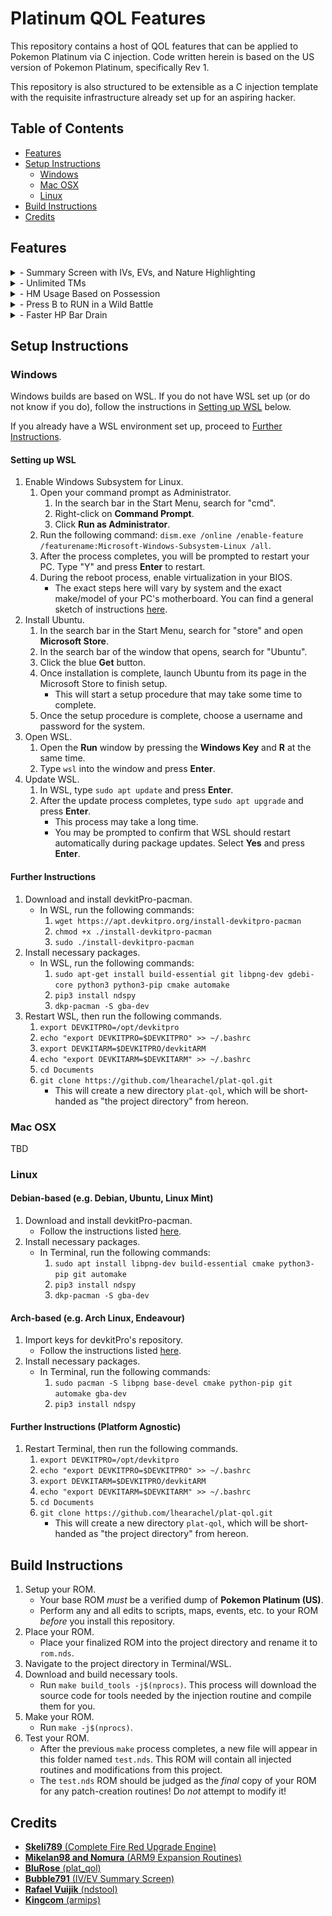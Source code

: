 # Platinum QOL Features

This repository contains a host of QOL features that can be applied to Pokemon Platinum via C injection. Code written herein is based on the US version of Pokemon Platinum, specifically Rev 1.

This repository is also structured to be extensible as a C injection template with the requisite infrastructure already set up for an aspiring hacker.

## Table of Contents

- [Features](#features)
- [Setup Instructions](#setup-instructions)
  - [Windows](#windows)
  - [Mac OSX](#mac-osx)
  - [Linux](#linux)
- [Build Instructions](#build-instructions)
- [Credits](#credits)

## Features

<details>
<summary>- Summary Screen with IVs, EVs, and Nature Highlighting</summary>
<br>

Press **R** to change to IVs, **L** to change to EVs, and **SELECT** to change to actual stats.

![summary screen preview](previews/summary_screen.gif)
</details>
<details>
<summary>- Unlimited TMs</summary>
<br>

![infinite TMs](previews/infinite_tms.png)
</details>
<details>
<summary>- HM Usage Based on Possession</summary>
<br>

![HMs usable without knowing the move](previews/usable_hms.gif)
</details>
<details>
<summary>- Press B to RUN in a Wild Battle</summary>
<br>

![](previews/b_to_run.gif)
</details>
<details>
<summary>- Faster HP Bar Drain</summary>
<br>

![increased hp bar speed](previews/hp_bar.gif)
</details>

## Setup Instructions

### Windows

Windows builds are based on WSL. If you do not have WSL set up (or do not know if you do), follow the instructions in [Setting up WSL](#setting-up-wsl) below.

If you already have a WSL environment set up, proceed to [Further Instructions](#further-instructions).

#### Setting up WSL

1. Enable Windows Subsystem for Linux.
    1. Open your command prompt as Administrator.
        1. In the search bar in the Start Menu, search for "cmd".
        1. Right-click on **Command Prompt**.
        1. Click **Run as Administrator**.
    1. Run the following command: `dism.exe /online /enable-feature /featurename:Microsoft-Windows-Subsystem-Linux /all`.
    1. After the process completes, you will be prompted to restart your PC. Type "Y" and press **Enter** to restart.
    1. During the reboot process, enable virtualization in your BIOS.
        - The exact steps here will vary by system and the exact make/model of your PC's motherboard. You can find a general sketch of instructions [here](https://bce.berkeley.edu/enabling-virtualization-in-your-pc-bios.html).
1. Install Ubuntu.
    1. In the search bar in the Start Menu, search for "store" and open **Microsoft Store**.
    1. In the search bar of the window that opens, search for "Ubuntu".
    1. Click the blue **Get** button.
    1. Once installation is complete, launch Ubuntu from its page in the Microsoft Store to finish setup.
        - This will start a setup procedure that may take some time to complete.
    1. Once the setup procedure is complete, choose a username and password for the system.
1. Open WSL.
    1. Open the **Run** window by pressing the **Windows Key** and **R** at the same time.
    1. Type `wsl` into the window and press **Enter**.
1. Update WSL.
    1. In WSL, type `sudo apt update` and press **Enter**.
    1. After the update process completes, type `sudo apt upgrade` and press **Enter**.
        - This process may take a long time.
        - You may be prompted to confirm that WSL should restart automatically during package updates. Select **Yes** and press **Enter**.

#### Further Instructions

1. Download and install devkitPro-pacman.
    - In WSL, run the following commands:
        1. `wget https://apt.devkitpro.org/install-devkitpro-pacman`
        1. `chmod +x ./install-devkitpro-pacman`
        1. `sudo ./install-devkitpro-pacman`
1. Install necessary packages.
    - In WSL, run the following commands:
        1. `sudo apt-get install build-essential git libpng-dev gdebi-core python3 python3-pip cmake automake`
        1. `pip3 install ndspy`
        1. `dkp-pacman -S gba-dev`
1. Restart WSL, then run the following commands.
    1. `export DEVKITPRO=/opt/devkitpro`
    1. `echo "export DEVKITPRO=$DEVKITPRO" >> ~/.bashrc`
    1. `export DEVKITARM=$DEVKITPRO/devkitARM`
    1. `echo "export DEVKITARM=$DEVKITARM" >> ~/.bashrc`
    1. `cd Documents`
    1. `git clone https://github.com/lhearachel/plat-qol.git`
        - This will create a new directory `plat-qol`, which will be short-handed as "the project directory" from hereon.

### Mac OSX

TBD

### Linux

#### Debian-based (e.g. Debian, Ubuntu, Linux Mint)

1. Download and install devkitPro-pacman.
    - Follow the instructions listed [here](https://github.com/devkitPro/pacman/releases).
1. Install necessary packages.
    - In Terminal, run the following commands:
        1. `sudo apt install libpng-dev build-essential cmake python3-pip git automake`
        1. `pip3 install ndspy`
        1. `dkp-pacman -S gba-dev`

#### Arch-based (e.g. Arch Linux, Endeavour)

1. Import keys for devkitPro's repository.
    - Follow the instructions listed [here](https://devkitpro.org/wiki/devkitPro_pacman#Customising_Existing_Pacman_Install).
1. Install necessary packages.
    - In Terminal, run the following commands:
        1. `sudo pacman -S libpng base-devel cmake python-pip git automake gba-dev`
        1. `pip3 install ndspy`

#### Further Instructions (Platform Agnostic)

1. Restart Terminal, then run the following commands.
    1. `export DEVKITPRO=/opt/devkitpro`
    1. `echo "export DEVKITPRO=$DEVKITPRO" >> ~/.bashrc`
    1. `export DEVKITARM=$DEVKITPRO/devkitARM`
    1. `echo "export DEVKITARM=$DEVKITARM" >> ~/.bashrc`
    1. `cd Documents`
    1. `git clone https://github.com/lhearachel/plat-qol.git`
        - This will create a new directory `plat-qol`, which will be short-handed as "the project directory" from hereon.

## Build Instructions

1. Setup your ROM.
    - Your base ROM *must* be a verified dump of **Pokemon Platinum (US)**.
    - Perform any and all edits to scripts, maps, events, etc. to your ROM *before* you install this repository.
1. Place your ROM.
    - Place your finalized ROM into the project directory and rename it to `rom.nds`.
1. Navigate to the project directory in Terminal/WSL.
1. Download and build necessary tools.
    - Run `make build_tools -j$(nprocs)`. This process will download the source code for tools needed by the injection routine and compile them for you.
1. Make your ROM.
    - Run `make -j$(nprocs)`.
1. Test your ROM.
    - After the previous `make` process completes, a new file will appear in this folder named `test.nds`. This ROM will contain all injected routines and modifications from this project.
    - The `test.nds` ROM should be judged as the *final* copy of your ROM for any patch-creation routines! Do *not* attempt to modify it!

## Credits

- [**Skeli789** (Complete Fire Red Upgrade Engine)](https://github.com/Skeli789/Complete-Fire-Red-Upgrade)
- [**Mikelan98 and Nomura** (ARM9 Expansion Routines)](https://pokehacking.com/tutorials/ramexpansion/)
- [**BluRose** (plat_qol)](https://github.com/BluRosie/plat_qol)
- [**Bubble791** (IV/EV Summary Screen)](https://github.com/Bubble791/Platinum-Hack/tree/English-version)
- [**Rafael Vuijik** (ndstool)](https://github.com/devkitPro/ndstool)
- [**Kingcom** (armips)](https://github.com/Kingcom/armips)
